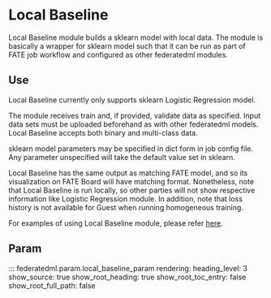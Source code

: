 # Local Baseline

Local Baseline module builds a sklearn model with local data. The module
is basically a wrapper for sklearn model such that it can be run as part
of FATE job workflow and configured as other federatedml modules.

## Use

Local Baseline currently only supports sklearn Logistic Regression
model.

The module receives train and, if provided, validate data as specified.
Input data sets must be uploaded beforehand as with other federatedml
models. Local Baseline accepts both binary and multi-class data.

sklearn model parameters may be specified in dict form in job config
file. Any parameter unspecified will take the default value set in
sklearn.

Local Baseline has the same output as matching FATE model, and so its
visualization on FATE Board will have matching format. Nonetheless, note
that Local Baseline is run locally, so other parties will not show
respective information like Logistic Regression module. In addition,
note that loss history is not available for Guest when running
homogeneous training.

For examples of using Local Baseline module, please refer
[here](../../../examples/pipeline/local_baseline).

## Param

::: federatedml.param.local_baseline_param
    rendering:
      heading_level: 3
      show_source: true
      show_root_heading: true
      show_root_toc_entry: false
      show_root_full_path: false


